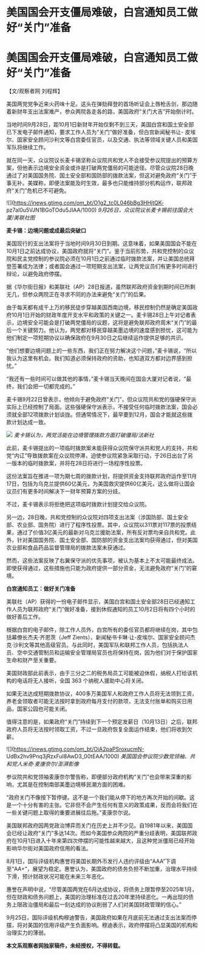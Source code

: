 # 美国国会开支僵局难破，白宫通知员工做好“关门”准备

# 美国国会开支僵局难破，白宫通知员工做好“关门”准备

【文/观察者网 刘程辉】

美国两党党争近来火药味十足。这头在弹劾拜登的首场听证会上唇枪舌剑，那边随着新财年支出法案难产，参众两院各走各的路，美国政府“关门大吉”开始倒计时。

当地时间9月28日，距10月1日新财年开始仅剩不到三天，美国白宫和国土安全部已下发电子邮件通知，要求工作人员为“关门”做好准备，但白宫新闻秘书让-
皮埃尔、国家安全顾问沙利文等白宫委任官员，以及交通、执法等领域关键人员和美国军队将继续工作。

就在同一天，众议院议长麦卡锡坚称众议院共和党人不会接受参议院提出的预算方案，但他表示边境安全资金或许是打破两党僵局的可能途径。尽管众议院28日晚通过了对美国国务院、国土安全部和国防部的拨款法案，但这对避免政府“关门”于事无补。美媒称，即便法案能及时生效，最多也只能维持部分机构运作，联邦政府“关门”危机已不可避免。

![](https://inews.gtimg.com/om_bt/O1g2_tc0L046bBg3HHjtQK-
pz7al0u5VJN1BGoTOdu5JIAA/1000) _9月26日，众议院议长麦卡锡前往国会大厦/美联社图_

**麦卡锡：边境问题或成最后突破口**

美国现行的支出法案将于当地时间9月30日到期。这意味着，如果美国国会不能在10月1日之前达成协议，美国政府就将“关门”。鉴于当前形势，共和党控制的众议院和民主党控制的参议院必须在10月1日之前通过临时拨款法案，并让美国总统拜登签署成为法律；或者国会通过一项短期支出法案，让两党议员们有更多时间进行辩论，以避免政府停摆。

据《华尔街日报》和美联社（AP）28日报道，虽然联邦政府资金到期时间已所剩无几，但参众两院正在寻求不同的办法来避免“关门”的后果。

由于每天都有成千上万的移民徒步穿越美国西南边境，移民控制仍然是确定美国政府10月1日开始的财政年度开支水平和政策的关键之一。麦卡锡28日上午对记者表示，边境安全可能会是打破两党僵局的议题，这将是避免联邦政府周末“关门”的最后一个关键努力。他认为，两党都对移民穿越美墨边境的速度感到担忧，这可能为他们制定一项短期协议以确保政府在9月30日之后继续运作提供足够的共识。

“他们想要边境问题上的一些东西，我们正在努力解决这个问题，”麦卡锡说，“所以我认为这里有机会。我们知道必须保持政府的资助，也知道双方都对边界感到担忧。”

“我还有一些时间可以做其他的事情，”麦卡锡当天晚间在国会大厦对记者说，“最终，我们会把一切都完成的。”

麦卡锡9月22日曾表示，他倾向于避免政府“关门”，但众议院共和党的强硬保守派实际上已经控制了局面。这些强硬保守派表示，不接受任何临时拨款法案，国会必须就全部12项拨款计划谈拢。但通常情况下，最早要到12月，国会才能就这些拨款计划达成一致。

![](https://inews.gtimg.com/om_bt/O2qCddjZcnjdqImLjMcoXVh7YhwFAL18iJmZG20DVSGn4AA/1000)
_麦卡锡认为，两党活能在边境管理拨款方面打破僵局/法新社_

此前，麦卡锡提出的一项临时拨款案未能获得众议院保守派共和党人的支持，共和党“内讧”导致拨款案在众议院停滞，迫使参议院紧急采取行动，于26日出台了另一版本的临时拨款案，并将在28日将进行一场程序性投票。

这份法案旨在推进一项为期七周的拨款计划，将提供资金支持联邦政府运作至11月17日，包括为乌克兰提供60亿美元，为美国救灾提供60亿美元，这么做将让国会议员们有更多时间解决下一财年预算方案的分歧。

不过，麦卡锡表示将拒绝把这项临时拨款计划提交给众议院。

另一边，28日晚，共和党控制的众议院对四项支出法案（涉国防部、国土安全部、农业部、国务院）进行了程序性投票。其中，众议院以311票对117票的投票结果，通过了价值3亿美元的最新对乌克兰援助法案，所有反对票均来自共和党。此外，针对美国国务院、国土安全部、国防部的资金支出法案均获得通过，但对美国农业部和食品药品监督管理局的拨款法案未获通过。

然而，这些法案反映了右翼保守派的优先事项，被认为基本上不太可能最终成法。即使获得通过，这些措施也只能为政府提供一部分资金，无法避免政府“关门”的窘境。

**白宫通知员工：做好关门准备**

美联社（AP）获得的一份电子邮件显示，美国白宫和国土安全部28日已经通知工作人员为联邦政府“关门”做好准备，接到休假通知的员工10月2日将有四个小时的做好善后工作。

根据白宫的电子邮件，除工作人员外，白宫所有的委任官员都将继续在岗，其中包括幕僚长杰夫·齐恩茨（Jeff
Zients）、新闻秘书卡琳·让-皮埃尔、国家安全顾问杰克·沙利文等其他高级官员。与此同时，美国军队和联邦工作人员，包括执法人员、空中交通管制员和运输安全管理局官员也将保持在岗，因为他们对于保护国家生命和财产至关重要。

美国财政部此前表示，由于三分之二的税务局员工可能被迫休假，纳税人打给该机构的电话将无人接听，全国 363 个纳税人援助中心将关闭。

如果无法达成短期拨款协议，400多万美国军人和政府工作人员将无法领到工资，养老金领取者可能无法按时拿到政府每月支付的款项，无法支付账单和购买日用品，国家公园也可能关闭。

值得注意的是，如果政府“关门”持续到下一个预定发薪日（10月13日）之后，联邦政府人员将无法按时领取工资，不过一旦政府恢复全面运作结束，他们将收到欠薪。

![](https://inews.gtimg.com/om_bt/OiA2paPSroxucmN-
UdBx2hv9Pnq3jRzxFuI8AwD3_00tEAA/1000) _美国国会参议院少数党领袖、共和党人米奇·麦康奈尔/澎湃影像_

参议院共和党领袖麦康奈尔警告称，即便部分政府机构“关门”也会带来深重的影响，尤其是在控制南部美墨边境移民潮方面的困难。

“政府关门不像按下暂停键。这不是一个我们能从停下的地方再次开始的间歇。这是一个十分有害的主张。它非但不会产生任何有意义的政策成果，反而会将我们在一些关键问题上取得的重要进展往后拖。”麦康奈尔说。

美国联邦政府因两党政治博弈而关门在历史上并不少见。自1981年以来，美国国会已经让政府“关门”多达14次。而如今美国参众两院的严重分歧表明，美国联邦政府在10月1日进入十年来第四次停摆的可能性越来越大，且这种党派僵局已经开始影响华尔街对美国政府信用的看法。

8月1日，国际评级机构惠誉将美国长期外币发行人违约评级由“AAA”下调至“AA+”，展望为稳定。惠誉认为，美国政府的债务负担不断加重，治理水平持续下滑，预计财政状况可能在未来三年恶化。

惠誉在声明中说，“尽管美国两党在6月达成协议，将债务上限暂停至2025年1月，但在财政和债务问题上，美国的治理标准在过去20年里持续恶化。一再出现的债务上限政治僵局和最后一刻达成的协议削弱了人们对美国财政管理的信心。”

9月25日，国际评级机构穆迪警告，美国政府如果在月底前无法通过支出法案而停摆，将对美国的信用评级产生负面影响。穆迪表示，政府停摆将凸显美国的机构和治理实力的薄弱。

**本文系观察者网独家稿件，未经授权，不得转载。**

